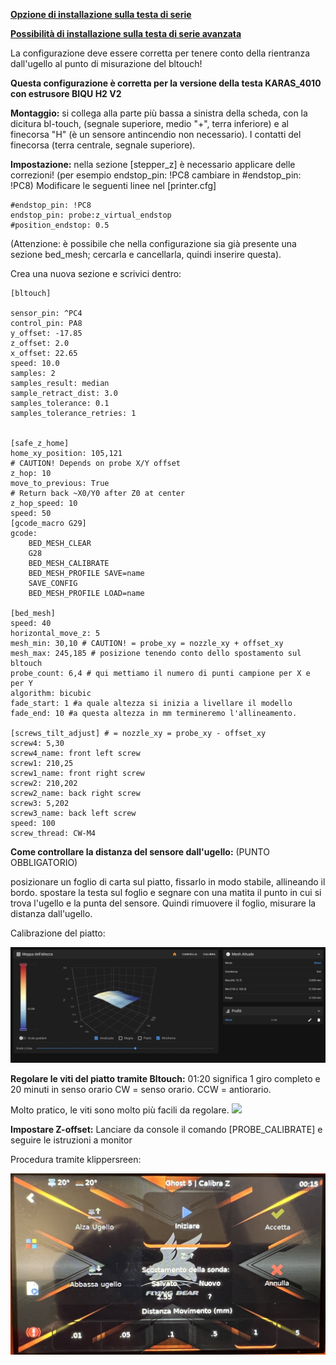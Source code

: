 [**Opzione di installazione sulla testa di serie**](https://www.thingiverse.com/thing:5660302)

[**Possibilità di installazione sulla testa di serie avanzata**](https://www.thingiverse.com/thing:5744744)

La configurazione deve essere corretta per tenere conto della rientranza dall'ugello al punto di misurazione del bltouch!


**Questa configurazione è corretta per la versione della testa KARAS_4010 con estrusore BIQU H2 V2**

**Montaggio:**
si collega alla parte più bassa a sinistra della scheda, con la dicitura bl-touch, (segnale superiore, medio "+", terra inferiore) e al finecorsa "H" (è un sensore antincendio non necessario). I contatti del finecorsa (terra centrale, segnale superiore). 


**Impostazione:**
nella sezione [stepper_z] è necessario applicare delle correzioni! (per esempio endstop_pin: !PC8 cambiare in #endstop_pin: !PC8) 
Modificare le seguenti linee nel [printer.cfg]

```
#endstop_pin: !PC8 
endstop_pin: probe:z_virtual_endstop
#position_endstop: 0.5
```
(Attenzione: è possibile che nella configurazione sia già presente una sezione bed_mesh; cercarla e cancellarla, quindi inserire questa).

Crea una nuova sezione e scrivici dentro:

```
[bltouch]

sensor_pin: ^PC4
control_pin: PA8
y_offset: -17.85
z_offset: 2.0
x_offset: 22.65
speed: 10.0
samples: 2
samples_result: median
sample_retract_dist: 3.0
samples_tolerance: 0.1
samples_tolerance_retries: 1


[safe_z_home]
home_xy_position: 105,121                                                       # CAUTION! Depends on probe X/Y offset
z_hop: 10
move_to_previous: True                                                       # Return back ~X0/Y0 after Z0 at center
z_hop_speed: 10
speed: 50
[gcode_macro G29]
gcode:
    BED_MESH_CLEAR
    G28
    BED_MESH_CALIBRATE
    BED_MESH_PROFILE SAVE=name
    SAVE_CONFIG
    BED_MESH_PROFILE LOAD=name

[bed_mesh]
speed: 40
horizontal_move_z: 5 
mesh_min: 30,10 # CAUTION! = probe_xy = nozzle_xy + offset_xy
mesh_max: 245,185 # posizione tenendo conto dello spostamento sul bltouch
probe_count: 6,4 # qui mettiamo il numero di punti campione per X e per Y
algorithm: bicubic
fade_start: 1 #a quale altezza si inizia a livellare il modello
fade_end: 10 #a questa altezza in mm termineremo l'allineamento.

[screws_tilt_adjust] # = nozzle_xy = probe_xy - offset_xy
screw4: 5,30 
screw4_name: front left screw
screw1: 210,25
screw1_name: front right screw
screw2: 210,202 
screw2_name: back right screw
screw3: 5,202
screw3_name: back left screw
speed: 100
screw_thread: CW-M4
```

**Come controllare la distanza del sensore dall'ugello:** (PUNTO OBBLIGATORIO)

posizionare un foglio di carta sul piatto, fissarlo in modo stabile, allineando il bordo. spostare la testa sul foglio e segnare con una matita il punto in cui si trova l'ugello e la punta del sensore. Quindi rimuovere il foglio, misurare la distanza dall'ugello.

Calibrazione del piatto:

![](Piatto.jpg)

**Regolare le viti del piatto tramite Bltouch:**
01:20 significa 1 giro completo e 20 minuti in senso orario CW = senso orario. CCW = antiorario. 

Molto pratico, le viti sono molto più facili da regolare.
![](screw.jpg)

**Impostare Z-offset:**
Lanciare da console il comando [PROBE_CALIBRATE]
e seguire le istruzioni a monitor

Procedura tramite klippersreen:

![](Klipperscreen.jpg)
